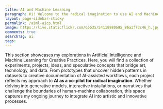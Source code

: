 ```yaml
---
title: AI and Machine Learning
paragraph: Hi! Welcome to the radical imagination to use AI and Machine Learning
layout: page-sidebar-sticky
permalink: /aiml-aicp.html
image: https://live.staticflickr.com/65535/54118980695_86a1f73c46_h.jpg
comments: true
searchTag: ai
tags:
---
```


This section showcases my explorations in Artificial Intelligence and Machine Learning for Creative Practices. Here, you will find a collection of experiments, projects, ideas, and speculative concepts that bridge art, technology, and data. From prototypes that uncover hidden patterns in datasets to creative documentation of AI-assisted workflows, each project reflects my approach to **AI as a co-pilot for radical imagination**. Whether delving into generative models, interactive installations, or narratives that challenge the boundaries of human-machine collaboration, this space captures my ongoing journey to integrate AI into artistic and innovative processes.